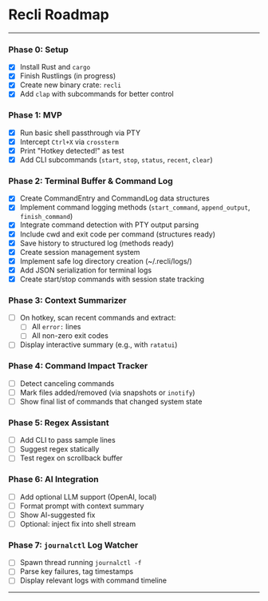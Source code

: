 # Recli Roadmap

---

### **Phase 0: Setup**

* [x] Install Rust and `cargo`
* [x] Finish Rustlings (in progress)
* [x] Create new binary crate: `recli`
* [x] Add `clap` with subcommands for better control

### **Phase 1: MVP**

* [x] Run basic shell passthrough via PTY
* [x] Intercept `Ctrl+X` via `crossterm`
* [x] Print "Hotkey detected!" as test
* [x] Add CLI subcommands (`start`, `stop`, `status`, `recent`, `clear`)

### **Phase 2: Terminal Buffer & Command Log**

* [x] Create CommandEntry and CommandLog data structures
* [x] Implement command logging methods (`start_command`, `append_output`, `finish_command`)
* [x] Integrate command detection with PTY output parsing
* [x] Include cwd and exit code per command (structures ready)
* [x] Save history to structured log (methods ready)
* [x] Create session management system
* [x] Implement safe log directory creation (~/.recli/logs/)
* [x] Add JSON serialization for terminal logs
* [x] Create start/stop commands with session state tracking

### **Phase 3: Context Summarizer**

* [ ] On hotkey, scan recent commands and extract:
  * [ ] All `error:` lines
  * [ ] All non-zero exit codes
* [ ] Display interactive summary (e.g., with `ratatui`)

### **Phase 4: Command Impact Tracker**

* [ ] Detect canceling commands
* [ ] Mark files added/removed (via snapshots or `inotify`)
* [ ] Show final list of commands that changed system state

### **Phase 5: Regex Assistant**

* [ ] Add CLI to pass sample lines
* [ ] Suggest regex statically
* [ ] Test regex on scrollback buffer

### **Phase 6: AI Integration**

* [ ] Add optional LLM support (OpenAI, local)
* [ ] Format prompt with context summary
* [ ] Show AI-suggested fix
* [ ] Optional: inject fix into shell stream

### **Phase 7: `journalctl` Log Watcher**

* [ ] Spawn thread running `journalctl -f`
* [ ] Parse key failures, tag timestamps
* [ ] Display relevant logs with command timeline

---